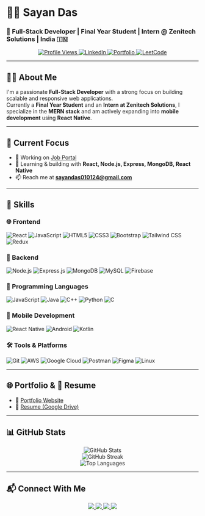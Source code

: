 # 👨‍💻 Sayan Das  
### 🚀 Full-Stack Developer | Final Year Student | Intern @ Zenitech Solutions | India 🇮🇳

<p align="center">
  <a href="https://github.com/sayandas2228056">
    <img src="https://komarev.com/ghpvc/?username=sayandas2228056&label=Profile%20views&color=0e75b6&style=flat" alt="Profile Views" />
  </a>
  <a href="https://linkedin.com/in/sayan-das-b99810213">
    <img src="https://img.shields.io/badge/LinkedIn-Connect-blue?style=flat&logo=linkedin" alt="LinkedIn" />
  </a>
  <a href="https://sayandasportfolio.netlify.app/">
    <img src="https://img.shields.io/badge/Portfolio-Visit-green?style=flat&logo=netlify" alt="Portfolio" />
  </a>
  <a href="https://www.leetcode.com/sayandas2228056">
    <img src="https://img.shields.io/badge/LeetCode-Profile-orange?style=flat&logo=leetcode" alt="LeetCode" />
  </a>
</p>

---

## 🧑‍💼 About Me
I'm a passionate **Full-Stack Developer** with a strong focus on building scalable and responsive web applications.  
Currently a **Final Year Student** and an **Intern at Zenitech Solutions**, I specialize in the **MERN stack** and am actively expanding into **mobile development** using **React Native**.

---

## 🎯 Current Focus
- 🔭 Working on [Job Portal](https://github.com/sayandas2228056/JobPortal)
- 🌱 Learning & building with **React, Node.js, Express, MongoDB, React Native**
- 📫 Reach me at **sayandas010124@gmail.com**

---

## 💼 Skills

### 🌐 Frontend
![React](https://img.shields.io/badge/React-20232A?style=for-the-badge&logo=react&logoColor=61DAFB)
![JavaScript](https://img.shields.io/badge/JavaScript-F7DF1E?style=for-the-badge&logo=javascript&logoColor=black)
![HTML5](https://img.shields.io/badge/HTML5-E34F26?style=for-the-badge&logo=html5&logoColor=white)
![CSS3](https://img.shields.io/badge/CSS3-1572B6?style=for-the-badge&logo=css3&logoColor=white)
![Bootstrap](https://img.shields.io/badge/Bootstrap-563D7C?style=for-the-badge&logo=bootstrap&logoColor=white)
![Tailwind CSS](https://img.shields.io/badge/Tailwind_CSS-38B2AC?style=for-the-badge&logo=tailwind-css&logoColor=white)
![Redux](https://img.shields.io/badge/Redux-593D88?style=for-the-badge&logo=redux&logoColor=white)

### 🔧 Backend
![Node.js](https://img.shields.io/badge/Node.js-339933?style=for-the-badge&logo=nodedotjs&logoColor=white)
![Express.js](https://img.shields.io/badge/Express.js-000000?style=for-the-badge&logo=express&logoColor=white)
![MongoDB](https://img.shields.io/badge/MongoDB-4EA94B?style=for-the-badge&logo=mongodb&logoColor=white)
![MySQL](https://img.shields.io/badge/MySQL-005C84?style=for-the-badge&logo=mysql&logoColor=white)
![Firebase](https://img.shields.io/badge/Firebase-FFCA28?style=for-the-badge&logo=firebase&logoColor=black)

### 🧠 Programming Languages
![JavaScript](https://img.shields.io/badge/JavaScript-F7DF1E?style=for-the-badge&logo=javascript&logoColor=black)
![Java](https://img.shields.io/badge/Java-ED8B00?style=for-the-badge&logo=openjdk&logoColor=white)
![C++](https://img.shields.io/badge/C++-00599C?style=for-the-badge&logo=cplusplus&logoColor=white)
![Python](https://img.shields.io/badge/Python-3776AB?style=for-the-badge&logo=python&logoColor=white)
![C](https://img.shields.io/badge/C-00599C?style=for-the-badge&logo=c&logoColor=white)

### 📱 Mobile Development
![React Native](https://img.shields.io/badge/React_Native-20232A?style=for-the-badge&logo=react&logoColor=61DAFB)
![Android](https://img.shields.io/badge/Android-3DDC84?style=for-the-badge&logo=android&logoColor=white)
![Kotlin](https://img.shields.io/badge/Kotlin-7F52FF?style=for-the-badge&logo=kotlin&logoColor=white)

### 🛠️ Tools & Platforms
![Git](https://img.shields.io/badge/Git-F05032?style=for-the-badge&logo=git&logoColor=white)
![AWS](https://img.shields.io/badge/AWS-232F3E?style=for-the-badge&logo=amazon-aws&logoColor=white)
![Google Cloud](https://img.shields.io/badge/Google_Cloud-4285F4?style=for-the-badge&logo=google-cloud&logoColor=white)
![Postman](https://img.shields.io/badge/Postman-FF6C37?style=for-the-badge&logo=postman&logoColor=white)
![Figma](https://img.shields.io/badge/Figma-F24E1E?style=for-the-badge&logo=figma&logoColor=white)
![Linux](https://img.shields.io/badge/Linux-FCC624?style=for-the-badge&logo=linux&logoColor=black)

---

## 🌐 Portfolio & 📄 Resume
- 🔗 [Portfolio Website](https://sayandasportfolio.netlify.app/)
- 📄 [Resume (Google Drive)](https://drive.google.com/file/d/1emeaaclKgYB7wfCMnrq6Ce8bMd2wVfir/view)

---

## 📊 GitHub Stats

<p align="center">
  <img src="https://github-readme-stats.vercel.app/api?username=sayandas2228056&show_icons=true&theme=react" alt="GitHub Stats" />
  <br />
  <img src="https://github-readme-streak-stats.herokuapp.com/?user=sayandas2228056&theme=react" alt="GitHub Streak" />
  <br />
  <img src="https://github-readme-stats.vercel.app/api/top-langs/?username=sayandas2228056&layout=compact&theme=react" alt="Top Languages" />
</p>

---

## 📬 Connect With Me
<p align="center">
  <a href="https://linkedin.com/in/sayan-das-b99810213">
    <img src="https://img.shields.io/badge/LinkedIn-0077B5?style=for-the-badge&logo=linkedin&logoColor=white" />
  </a>
  <a href="https://instagram.com/__sdx__007">
    <img src="https://img.shields.io/badge/Instagram-E4405F?style=for-the-badge&logo=instagram&logoColor=white" />
  </a>
  <a href="https://fb.com/offcsayantubecode">
    <img src="https://img.shields.io/badge/Facebook-1877F2?style=for-the-badge&logo=facebook&logoColor=white" />
  </a>
  <a href="https://www.leetcode.com/sayandas2228056">
    <img src="https://img.shields.io/badge/LeetCode-FFA116?style=for-the-badge&logo=leetcode&logoColor=black" />
  </a>
</p>
